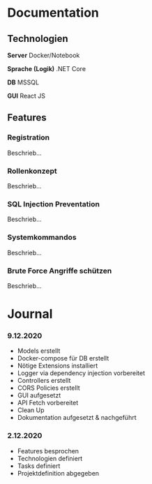 # Documentation


## Technologien

**Server** Docker/Notebook

**Sprache (Logik)** .NET Core

**DB** MSSQL

**GUI** React JS


## Features

### Registration
Beschrieb...

### Rollenkonzept
Beschrieb...

### SQL Injection Preventation
Beschrieb...

### Systemkommandos
Beschrieb...

### Brute Force Angriffe schützen
Beschrieb...


# Journal

### 9.12.2020
- Models erstellt 
- Docker-compose für DB erstellt 
- Nötige Extensions installiert 
- Logger via dependency injection vorbereitet
- Controllers erstellt 
- CORS Policies erstellt
- GUI aufgesetzt
- API Fetch vorbereitet
- Clean Up
- Dokumentation aufgesetzt & nachgeführt

### 2.12.2020
- Features besprochen
- Technologien definiert
- Tasks definiert
- Projektdefinition abgegeben